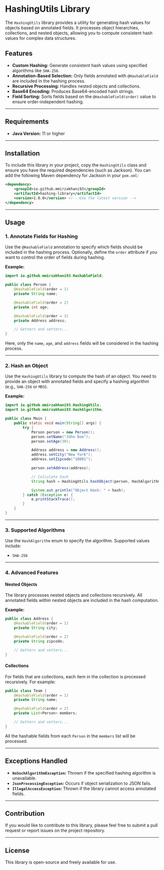 # HashingUtils Library

The `HashingUtils` library provides a utility for generating hash values for objects based on annotated fields. It processes object hierarchies, collections, and nested objects, allowing you to compute consistent hash values for complex data structures.

## Features

- **Custom Hashing:** Generate consistent hash values using specified algorithms like `SHA-256`.
- **Annotation-Based Selection:** Only fields annotated with `@HashableField` are included in the hashing process.
- **Recursive Processing:** Handles nested objects and collections.
- **Base64 Encoding:** Produces Base64-encoded hash strings.
- **Field Sorting:** Sorts fields based on the `@HashableField(order)` value to ensure order-independent hashing.

---

## Requirements

- **Java Version:** 11 or higher

---

## Installation

To include this library in your project, copy the `HashingUtils` class and ensure you have the required dependencies (such as Jackson). You can add the following Maven dependency for Jackson in your `pom.xml`:

```xml
<dependency>
    <groupId>io.github.mmirzakhani93</groupId>
    <artifactId>hashing-library</artifactId>
    <version>1.0.0</version> <!-- Use the latest version -->
</dependency>
```

---

## Usage

### 1. Annotate Fields for Hashing

Use the `@HashableField` annotation to specify which fields should be included in the hashing process. Optionally, define the `order` attribute if you want to control the order of fields during hashing.

**Example:**

```java
import io.github.mmirzakhani93.HashableField;

public class Person {
    @HashableField(order = 1)
    private String name;

    @HashableField(order = 2)
    private int age;

    @HashableField(order = 3)
    private Address address;

    // Getters and setters...
}
```

Here, only the `name`, `age`, and `address` fields will be considered in the hashing process.

---

### 2. Hash an Object

Use the `HashingUtils` library to compute the hash of an object. You need to provide an object with annotated fields and specify a hashing algorithm (e.g., `SHA-256` or `MD5`).

**Example:**

```java
import io.github.mmirzakhani93.HashingUtils;
import io.github.mmirzakhani93.HashAlgorithm;

public class Main {
    public static void main(String[] args) {
        try {
            Person person = new Person();
            person.setName("John Doe");
            person.setAge(30);

            Address address = new Address();
            address.setCity("New York");
            address.setZipcode("10001");

            person.setAddress(address);

            // Calculate hash
            String hash = HashingUtils.hashObject(person, HashAlgorithm.SHA256);

            System.out.println("Object Hash: " + hash);
        } catch (Exception e) {
            e.printStackTrace();
        }
    }
}
```

---

### 3. Supported Algorithms

Use the `HashAlgorithm` enum to specify the algorithm. Supported values include:

- `SHA-256`

---

### 4. Advanced Features

#### Nested Objects

The library processes nested objects and collections recursively. All annotated fields within nested objects are included in the hash computation.

**Example:**

```java
public class Address {
    @HashableField(order = 1)
    private String city;

    @HashableField(order = 2)
    private String zipcode;

    // Getters and setters...
}
```

#### Collections

For fields that are collections, each item in the collection is processed recursively. For example:

```java
public class Team {
    @HashableField(order = 1)
    private String name;

    @HashableField(order = 2)
    private List<Person> members;

    // Getters and setters...
}
```

All the hashable fields from each `Person` in the `members` list will be processed.

---

## Exceptions Handled

- **`NoSuchAlgorithmException`:** Thrown if the specified hashing algorithm is unavailable.
- **`JsonProcessingException`:** Occurs if object serialization to JSON fails.
- **`IllegalAccessException`:** Thrown if the library cannot access annotated fields.

---

## Contribution

If you would like to contribute to this library, please feel free to submit a pull request or report issues on the project repository.

---

## License

This library is open-source and freely available for use.